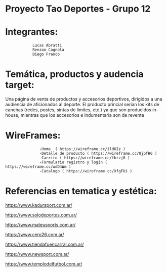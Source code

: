 # Proyecto Tao Deportes - Grupo 12

# Integrantes:  
                Lucas Abratti
                Renzao Cagnola
                Diego Franco

# Temática, productos y audencia target: 
Una página de venta de productos y accesorios deportivos, dirigidos a una audiencia de aficionados al deporte.
El producto princial serían los kits de canchas (redes, postes, sintas de limites, etc.) ya que son producidos in-house, mientras que los accesorios e indumentaria son de reventa  

# WireFrames:  
                   -Home  ( https://wireframe.cc/ilHUIz )
                   -Detalle de producto ( https://wireframe.cc/0jpfH6 )
                   -Carrito ( https://wireframe.cc/fhrzj8 )
                   -Formulario registro y login ( https://wireframe.cc/wdD4Wm )
                   -Catalogo ( https://wireframe.cc/XfgFUi )

# Referencias en tematica y estética:

https://www.kadursport.com.ar/

https://www.solodeportes.com.ar/

https://www.mateusports.com.ar/

https://www.cero26.com.ar/

https://www.tiendafuencarral.com.ar/

https://www.newsport.com.ar/

https://www.templodelfutbol.com.ar/
